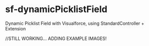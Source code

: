 # sf-dynamicPicklistField
Dynamic Picklist Field with Visualforce, using StandardController + Extension

//STILL WORKING... ADDING EXAMPLE IMAGES!
